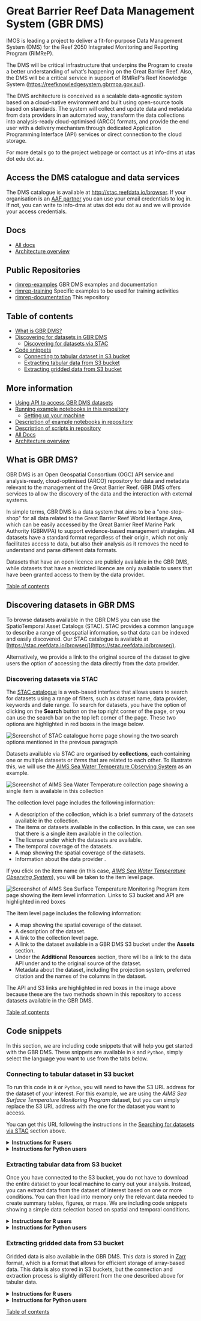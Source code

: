 # Great Barrier Reef  Data Management System (GBR DMS)

IMOS is leading a project to deliver a fit-for-purpose Data Management System (DMS) for the Reef 2050 Integrated Monitoring and Reporting Program (RIMReP).

The DMS will be critical infrastructure that underpins the Program to create a better understanding of what’s happening on the Great Barrier Reef. 
Also, the DMS will be a critical service in support of RIMReP’s Reef Knowledge System (https://reefknowledgesystem.gbrmpa.gov.au/).

The DMS architecture is conceived as a scalable data-agnostic system based on a cloud-native environment and built using open-source tools based on 
standards. The system will collect and update data and metadata from data providers in an automated way, transform the data collections into 
analysis-ready cloud-optimised (ARCO) formats, and provide the end user with a delivery mechanism through dedicated 
Application Programming Interface (API) services or direct connection to the cloud storage.

For more details go to the project webpage or contact us at info-dms at utas dot edu dot au.

## Access the DMS catalogue and data services

The DMS catalogue is available at http://stac.reefdata.io/browser. If your organisation is an [AAF partner](https://aaf.edu.au/subscribers/) you can use your email credentials 
to log in. If not, you can write to info-dms at utas dot edu dot au and we will provide your access credentials.


## Docs

- [All docs](docs/README.md)
- [Architecture overview](./docs/architecture/README.md)


## Public Repositories

- [rimrep-examples](https://github.com/aodn/rimrep-examples) GBR DMS examples and documentation
- [rimrep-training](https://github.com/aodn/rimrep-training) Specific examples to be used for training activities
- [rimrep-documentation](https://github.com/aodn/rimrep-documentation) This repository



## Table of contents

-   [What is GBR DMS?](#what-is-gbr-dms)
-   [Discovering for datasets in GBR DMS](#discovering-datasets-in-gbr-dms)
    -   [Discovering for datasets via STAC](#discovering-datasets-via-stac)
-   [Code snippets](#code-snippets)
    -   [Connecting to tabular dataset in S3 bucket](#connecting-to-tabular-dataset-in-s3-bucket)
    -   [Extracting tabular data from S3 bucket](#extracting-tabular-data-from-s3-bucket)
    -   [Extracting gridded data from S3 bucket](#extracting-gridded-data-from-s3-bucket)

## More information

-   [Using API to access GBR DMS datasets](docs/rimrep_api_access.md)
-   [Running example notebooks in this repository](docs/running_notebooks.md)
    -   [Setting up your machine](docs/running_notebooks.md/#setting-up-your-machine)
-   [Description of example notebooks in repository](docs/repository_file_description.md/#description-of-example-notebooks-in-repository)
-   [Description of scripts in repository](docs/repository_file_description.md/#description-of-scripts-in-repository)
-   [All Docs](docs/README.md)
-   [Architecture overview](./docs/architecture/README.md)



## What is GBR DMS?

GBR DMS is an Open Geospatial Consortium (OGC) API service and analysis-ready, cloud-optimised (ARCO) repository for 
data and metadata 
relevant to the management of the Great Barrier Reef. GBR DMS offers services to allow the discovery of the data and 
the interaction 
with external systems.

In simple terms, GBR DMS is a data system that aims to be a "one-stop-shop" for all data related to the Great Barrier 
Reef World Heritage Area, which can be easily accessed by the Great Barrier Reef Marine Park Authority (GBRMPA) to 
support  evidence-based management strategies. All datasets have a standard format regardless of their origin, which 
not only facilitates access to data, but also their analysis as it removes the need to understand and parse different data formats.

Datasets that have an open licence are publicly available in the GBR DMS, while datasets that have a restricted 
licence are only available to users that have been granted access to them by the data provider.

[Table of contents](#table-of-contents)

## Discovering datasets in GBR DMS

To browse datasets available in the GBR DMS you can use the SpatioTemporal Asset Catalogs (STAC). STAC provides a 
common language to describe a range of geospatial information, so that data can be indexed and easily discovered. 
Our STAC catalogue is available at [https://stac.reefdata.io/browser/](https://stac.reefdata.io/browser/).

Alternatively, we provide a link to the original source of the dataset to give users the option of accessing the 
data directly from the data provider.

### Discovering datasets via STAC

The [STAC catalogue](https://stac.reefdata.io/browser/) is a web-based interface that allows users to search for 
datasets using a range of filters, such as dataset name, data provider, keywords and date range. To search for 
datasets, you have the option of clicking on the **Search** button on the top right corner of the page, or you can use the search 
bar on the top left corner of the page. These two options are highlighted in red boxes in the image below.

![Screenshot of STAC catalogue home page showing the two search options mentioned in the previous paragraph](images/stac_home.png)

Datasets available via STAC are organised by **collections**, each containing one or multiple datasets or *items* 
that are related to each other. To illustrate this, we will use the [AIMS Sea Water Temperature Observing System](https://stac.reefdata.io/browser/collections/aims-temp) as an example.

![Screenshot of AIMS Sea Water Temperature collection page showing a single item is available in this collection](images/aims_ocean.png)

The collection level page includes the following information:

-   A description of the collection, which is a brief summary of the datasets available in the collection.
-   The items or datasets available in the collection. In this case, we can see that there is a single item available in the collection.
-   The license under which the datasets are available.
-   The temporal coverage of the datasets.
-   A map showing the spatial coverage of the datasets.
-   Information about the data provider .

If you click on the item name (in this case, [*AIMS Sea Water Temperature Observing System*](https://stac.reefdata.io/browser/collections/aims-temp/items/aims-temp-loggers)), you will be taken to the item level page.

![Screenshot of AIMS Sea Surface Temperature Monitoring Program item page showing the item level information. Links to S3 bucket and API are highlighted in red boxes](images/aims_sst.png)

The item level page includes the following information:

-   A map showing the spatial coverage of the dataset.
-   A description of the dataset.
-   A link to the collection level page.
-   A link to the dataset available in a GBR DMS S3 bucket under the **Assets** section.
-   Under the **Additional Resources** section, there will be a link to the data API under and to the original source of the dataset.
-   Metadata about the dataset, including the projection system, preferred citation and the names of the columns in the dataset.

The API and S3 links are highlighted in red boxes in the image above because these are the two methods shown in this repository to access 
datasets available in the GBR DMS.

[Table of contents](#table-of-contents)

## Code snippets

In this section, we are including code snippets that will help you get started with the GBR DMS. 
These snippets are available in `R` and `Python`, simply select the language you want to use from the tabs below.

### Connecting to tabular dataset in S3 bucket

To run this code in `R` or `Python`, you will need to have the S3 URL address for the dataset of your interest. For this example,
we are using the *AIMS Sea Surface Temperature Monitoring Program* dataset, but you can simply replace the S3 URL address 
with the one for the dataset you want to access.

You can get this URL following the instructions in the [Searching for datasets via STAC](#searching-for-datasets-via-stac) section above.

<details>

<summary><b> Instructions for R users </b></summary>

``` r
# Loading arrow library to connect to S3 bucket
library(arrow)
# Providing S3 URL address for dataset of interest
dataset_s3 <- "s3://gbr-dms-data-public/aims-temp-loggers/data.parquet"
# Connecting to S3 bucket
s3_conn <- s3_bucket(dataset_s3)
# Accessing dataset
ds <- open_dataset(s3_conn)
```

Remember that you can change the value of `dataset_s3` to the S3 URL address for the dataset you want to access.

Note that if you do not have the `arrow` library installed in your machine, you will need to install it before 
running the code above. You can do so by running the following line: `install.packages("arrow")`. Alternatively, 
you can run refer to the [Setting up your machine](#setting-up-your-machine) section below for instructions on how to install all packages used in this repository at once.

</details>

<details>

<summary><b> Instructions for Python users </b></summary>

``` python
# Loading pyarrow library to connect to S3 bucket
from pyarrow import parquet as pq
# Providing S3 URL address for dataset of interest
dataset_s3 = 's3://gbr-dms-data-public/aims-temp-loggers/data.parquet'
# Connecting to S3 bucket
ds = pq.ParquetDataset(dataset_s3)
```

Remember that you can change the value of `dataset_s3` to the S3 URL address for the dataset you want to access.

Note that if you do not have the `pyarrow` package installed in your machine, you will not be able to run the code 
above. You can install it using a package manager such as `pip` or `conda`.  Alternatively, you can run refer to the 
[Setting up your machine](#setting-up-your-machine) section below for instructions on how to install all packages used in this repository at once.

</details>

### Extracting tabular data from S3 bucket

Once you have connected to the S3 bucket, you do not have to download the entire dataset to your local machine to 
carry out your analysis. Instead, you can extract data from the dataset of interest based on one or more conditions. 
You can then load into memory only the relevant data needed to create summary tables, figures, or maps. We are 
including code snippets showing a simple data selection based on spatial and temporal conditions.

<details>

<summary><b> Instructions for R users </b></summary>

Once you have connected to the S3 bucket, you can use [`dplyr` verbs](https://dplyr.tidyverse.org/) to extract a 
subset of the data based on one or more  conditions. Here, we assume that a dataset connection has already been 
established  following instructions in the [Connecting to S3 bucket](#connecting-to-s3-bucket) section above and 
this dataset is stored in the `ds` variable. We will assume that our dataset has `longitude`, `latitude`, and `time` 
columns, and we will use them to extract data based on spatial and temporal conditions.

``` r
# Loading relevant libraries
library(dplyr)

# We will extract data for the year 2019 that includes Townsville and Cairns
ds_subset <- ds |>
  # First we apply a filter based on longitudes
  filter(longitude > 145.6 & longitude < 146.9) |>
  # Then we apply a filter based on latitudes
  filter(latitude > -19.3 & latitude < -16.8) |>
  # Finally, we apply a filter based on time
  filter(time >= "2019-01-01" & time <= "2019-12-31") |>
  # We could even select only the columns we need
  # We will assume that the dataset also has a column called 'site' and we want to select it
  select(longitude, latitude, time, site)

# We can now load the data into memory
ds_subset <- ds_subset |>
  collect()
```

You can change the values of the conditions above to extract data that is relevant for your needs. Other conditions 
may include extracting data based on a specific site, a specific depth range, or even a specific variable.

</details>

<details>

<summary><b> Instructions for Python users </b></summary>

Once you have connected to the S3 bucket, you can use the `dask_geopandas` package to connect to a dataset and 
extract a subset of the data based on one or more conditions. We will assume that our dataset  has `longitude`, 
`latitude`, and `time` columns, and we will use them to extract data based on spatial and temporal conditions. We 
will use the *AIMS Sea Surface Temperature Monitoring Program* dataset as an example, but you can replace the S3 URL 
address with the one for the dataset you want to access.

``` python
# Loading relevant packages
import dask_geopandas as dgp

# We store the S3 URL address in a variable
dataset_s3 = 's3://gbr-dms-data-public/aims-temp-loggers/data.parquet'

# We will define a variable our conditions to extract data for the year 2019 that includes Townsville and Cairns
filter = [(lon > 145.6),
          (lon < 146.9),
          (lat > -19.3),
          (lat < -16.8),
          (time >= "2019-01-01"),
          (time <= "2019-12-31")]

# We will extract data for the year 2019 that includes Townsville and Cairns
ds_subset = dgp.read_parquet(dataset_s3,
                            # We can select the columns of our interest with the columns argument
                             columns = ['lon', 'lat', 'time', 'site', 'qc_val'],
                            # We can specify the column we want to use as index
                             index = 'fid',
                            # We can now apply our filters
                             filters = filter,
                            # We can connect anonimously because this is a public dataset
                             storage_options = {'anon': True})

# We can now load the data into memory
ds_subset = ds_subset.compute()
```

</details>

### Extracting gridded data from S3 bucket

Gridded data is also available in the GBR DMS. This data is stored in [Zarr](https://zarr.readthedocs.io/en/stable/) 
format, which is a format that allows for efficient storage of array-based data. This data is also stored in S3 
buckets, but the connection and extraction process is slightly different from the one described above for tabular data.

<details>

<summary><b> Instructions for R users </b></summary>

To make access of gridded data in `R` as easy as possible for users, we created a function called 
`connect_dms_dataset`,  which you can find in the `useful_functions.R` script. This function takes the API address 
for the dataset of interest, the variable name of interest as arguments and returns a `SpatRaster` object. 
Additionally, you can provide spatial and temporal boundaries to extract data. We will use the  *NOAA Coral Reef 
Watch degree heating weeks* dataset as an example, but you can replace the API address with the one for the dataset you want to access.

Note that you will need to head over to our dashboard: <https://dashboard.reefdata.io/> to get a token before you can access the data. When you use the `connect_dms_dataset` function, you will be prompted to enter your token. If you do not have an account, you can contact us at [info-rimrep\@utas.edu.au](mailto:info-rimrep@utas.edu.au).

``` r
#Loading useful_functions script
source("R_based_scripts/useful_functions.R")
#Loading and manipulating gridded data
library(terra)

#Defining API URL (obtained from STAC catalogue)
base_url <- "https://pygeoapi.reefdata.io/collections/noaa-crw-chs-dhw"

#Defining variable of interest (obtained from STAC catalogue)
variable_name <- "degree_heating_week"

#Connecting to DMS to extract data
ras_dhw <- connect_dms_dataset(base_url, variable_name,
                           #Temporal limits
                           start_time = "2023-01-01", end_time = "2023-01-07",
                           #Spatial limits
                           lon_limits = c(145.30, 146.90),
                           lat_limits = c(-17, -16.30))

#You can plot the raster to check that the data was extracted correctly
plot(ras_dhw)
```

</details>

<details>

<summary><b> Instructions for Python users </b></summary>

Instead of using `dask_geopandas` to connect to the S3 bucket and extract tabular data, we will use the `s3fs` 
package to connect and extract gridded data. We will use the *NOAA Coral Reef Watch degree heating weeks* dataset as 
an example, but you can replace the S3 URL address with the one for the dataset you want to access.

``` python
#Loading relevant packages
#Connecting to S3 bucket
import s3fs
#Loading and manipulating gridded data
import xarray as xr

#Storing the S3 URL address in a variable
coral_url = 's3://gbr-dms-data-public/noaa-crw-chs-dhw/data.zarr'

#Connecting to public bucket - No credentials required
s3_bucket = s3fs.S3FileSystem(anon = True)

#Loading data into memory
coral_ds = xr.open_dataset(s3fs.S3Map(root = coral_url, s3 = s3_bucket), engine = 'zarr')
```

</details>

[Table of contents](#table-of-contents)
